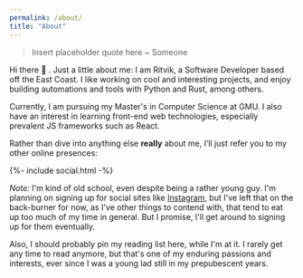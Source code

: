```yaml
---
permalink: /about/
title: "About"
---
```


> Insert placeholder quote here ~ Someone

Hi there 👋 . Just a little about me: I am Ritvik, a Software Developer
based off the East Coast. I like working on cool and interesting projects,
and enjoy building automations and tools with Python and Rust, among
others.

Currently, I am pursuing my Master's in Computer Science at GMU. I also have
an interest in learning front-end web technologies, especially prevalent JS
frameworks such as React.

Rather than dive into anything else **really** about me, I’ll just refer you to my other online presences:

<div>
  {%- include social.html -%}
</div>

_Note:_ I'm kind of old school, even despite being a rather young guy. I'm planning on signing up for social sites like [Instagram](https://www.instagram.com/), but I've left that on the back-burner for now, as I've other things to contend with, that tend to eat up too much of my time in general. But I promise, I'll get around to signing up for them eventually.

Also, I should probably pin my reading list here, while I'm at it. I rarely get any time to read anymore, but that's one of my
enduring passions and interests, ever since I was a young lad still in my prepubescent years.
